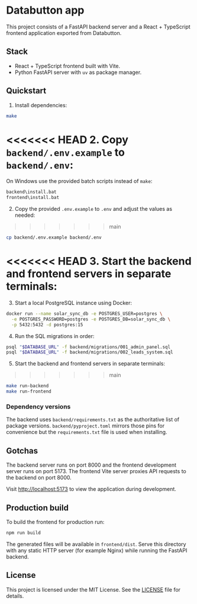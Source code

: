# Databutton app

This project consists of a FastAPI backend server and a React + TypeScript frontend application exported from Databutton.

## Stack

- React + TypeScript frontend built with Vite.
- Python FastAPI server with `uv` as package manager.

## Quickstart

1. Install dependencies:

```bash
make
```

<<<<<<< HEAD
2. Copy `backend/.env.example` to `backend/.env`:
=======
On Windows use the provided batch scripts instead of `make`:

```cmd
backend\install.bat
frontend\install.bat
```

2. Copy the provided `.env.example` to `.env` and adjust the values as needed:
>>>>>>> main

```bash
cp backend/.env.example backend/.env
```

<<<<<<< HEAD
3. Start the backend and frontend servers in separate terminals:
=======
3. Start a local PostgreSQL instance using Docker:

```bash
docker run --name solar_sync_db -e POSTGRES_USER=postgres \
  -e POSTGRES_PASSWORD=postgres -e POSTGRES_DB=solar_sync_db \
  -p 5432:5432 -d postgres:15
```

4. Run the SQL migrations in order:

```bash
psql "$DATABASE_URL" -f backend/migrations/001_admin_panel.sql
psql "$DATABASE_URL" -f backend/migrations/002_leads_system.sql
```

5. Start the backend and frontend servers in separate terminals:
>>>>>>> main

```bash
make run-backend
make run-frontend
```

### Dependency versions

The backend uses `backend/requirements.txt` as the authoritative list of
package versions. `backend/pyproject.toml` mirrors those pins for convenience
but the `requirements.txt` file is used when installing.

## Gotchas

The backend server runs on port 8000 and the frontend development server runs on port 5173. The frontend Vite server proxies API requests to the backend on port 8000.


Visit <http://localhost:5173> to view the application during development.

## Production build

To build the frontend for production run:

```bash
npm run build
```

The generated files will be available in `frontend/dist`. Serve this directory
with any static HTTP server (for example Nginx) while running the FastAPI
backend.

## License

This project is licensed under the MIT License. See the [LICENSE](LICENSE) file for details.
